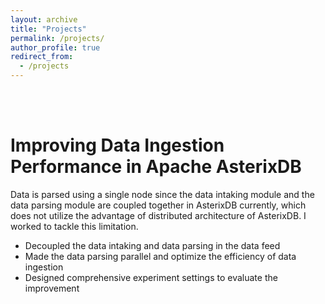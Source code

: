 ```yaml
---
layout: archive
title: "Projects"
permalink: /projects/
author_profile: true
redirect_from:
  - /projects
---
```

<br>
<br>

Improving Data Ingestion Performance in Apache AsterixDB
======
Data is parsed using a single node since the data intaking module and the data parsing
module are coupled together in AsterixDB currently, which does not utilize the advantage
of distributed architecture of AsterixDB. I worked to tackle this limitation.

* Decoupled the data intaking and data parsing in the data feed
* Made the data parsing parallel and optimize the efficiency of data ingestion 
* Designed comprehensive experiment settings to evaluate the improvement



